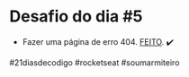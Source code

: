 # Desafio do dia #5

+ Fazer uma página de erro 404.  <a href="https://lucyanovidio.github.io/desafio-21-dias-codigo-rocketseat/dia-5" target="_blank">FEITO</a>. ✔️

#21diasdecodigo #rocketseat #soumarmiteiro
